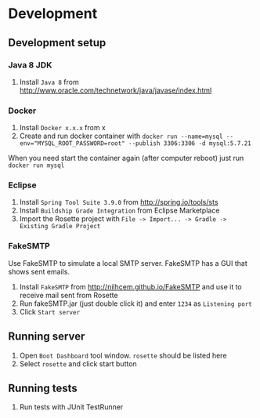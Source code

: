 # Development

## Development setup

### Java 8 JDK

1. Install `Java 8` from http://www.oracle.com/technetwork/java/javase/index.html


### Docker

1. Install `Docker x.x.x` from x
2. Create and run docker container with `docker run --name=mysql --env="MYSQL_ROOT_PASSWORD=root" --publish 3306:3306 -d mysql:5.7.21`

When you need start the container again (after computer reboot) just run `docker run mysql`


### Eclipse 

1. Install `Spring Tool Suite 3.9.0` from http://spring.io/tools/sts
2. Install `Buildship Grade Integration` from Eclipse Marketplace
3. Import the Rosette project with `File -> Import... -> Gradle -> Existing Gradle Project`


### FakeSMTP

Use FakeSMTP to simulate a local SMTP server. FakeSMTP has a GUI that shows sent emails.

1. Install `FakeSMTP` from http://nilhcem.github.io/FakeSMTP and use it to receive mail sent from Rosette
2. Run fakeSMTP.jar (just double click it) and enter `1234` as `Listening port`
3. Click `Start server`


## Running server

1. Open `Boot Dashboard` tool window. `rosette` should be listed here
2. Select `rosette` and click start button 


## Running tests

1. Run tests with JUnit TestRunner
